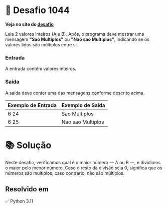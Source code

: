 # 📖 Desafio 1044

**Veja no site do [desafio](https://www.beecrowd.com.br/judge/pt/problems/view/1044)**

Leia 2 valores inteiros (A e B). Após, o programa deve mostrar uma mensagem **"Sao Multiplos"** ou **"Nao sao Multiplos"**, indicando se os valores lidos são múltiplos entre si.

### Entrada

A entrada contém valores inteiros.

### Saída

A saída deve conter uma das mensagens conforme descrito acima.

| Exemplo de Entrada | Exemplo de Saída  |
| ------------------ | ----------------- |
| 6 24               | Sao Multiplos     |
| 6 25               | Nao sao Multiplos |

# 📚 Solução

Neste desafio, verificamos qual é o maior número — A ou B —, e dividimos o maior pelo menor número. Caso o resto da divisão seja 0, significa que os números são multiplos; caso contrário, não são múltiplos.

## Resolvido em

✅ Python 3.11
